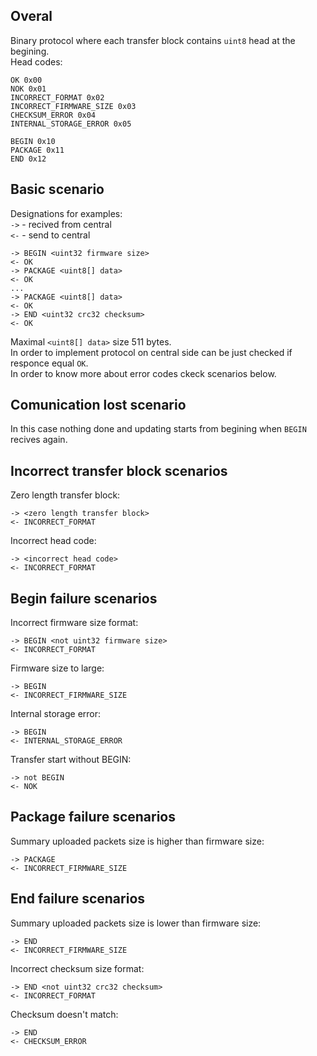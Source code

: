 ## Overal
Binary protocol where each transfer block contains `uint8` head at the begining.\
Head codes:
```
OK 0x00
NOK 0x01
INCORRECT_FORMAT 0x02
INCORRECT_FIRMWARE_SIZE 0x03
CHECKSUM_ERROR 0x04
INTERNAL_STORAGE_ERROR 0x05

BEGIN 0x10
PACKAGE 0x11
END 0x12
```

## Basic scenario
Designations for examples:\
`->` - recived from central\
`<-` - send to central
```
-> BEGIN <uint32 firmware size>
<- OK
-> PACKAGE <uint8[] data>
<- OK
...
-> PACKAGE <uint8[] data>
<- OK
-> END <uint32 crc32 checksum>
<- OK
```
Maximal `<uint8[] data>` size 511 bytes.\
In order to implement protocol on central side can be just checked if responce equal `OK`.\
In order to know more about error codes ckeck scenarios below.

## Comunication lost scenario
In this case nothing done and updating starts from begining when `BEGIN` recives again.

## Incorrect transfer block scenarios
Zero length transfer block:
```
-> <zero length transfer block>
<- INCORRECT_FORMAT
```
Incorrect head code:
```
-> <incorrect head code>
<- INCORRECT_FORMAT
```

## Begin failure scenarios
Incorrect firmware size format:
```
-> BEGIN <not uint32 firmware size>
<- INCORRECT_FORMAT
```
Firmware size to large:
```
-> BEGIN
<- INCORRECT_FIRMWARE_SIZE
```
Internal storage error:
```
-> BEGIN
<- INTERNAL_STORAGE_ERROR
```
Transfer start without BEGIN:
```
-> not BEGIN
<- NOK
```

## Package failure scenarios
Summary uploaded packets size is higher than firmware size:
```
-> PACKAGE
<- INCORRECT_FIRMWARE_SIZE
```

## End failure scenarios
Summary uploaded packets size is lower than firmware size:
```
-> END
<- INCORRECT_FIRMWARE_SIZE
```
Incorrect checksum size format:
```
-> END <not uint32 crc32 checksum>
<- INCORRECT_FORMAT
```
Checksum doesn't match:
```
-> END
<- CHECKSUM_ERROR
```